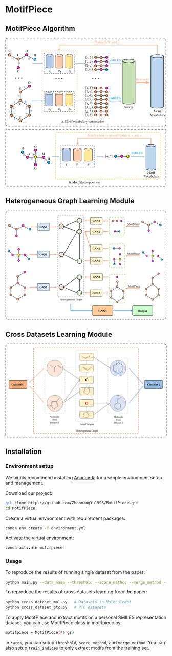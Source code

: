 # MotifPiece

## MotifPiece Algorithm

![MotifPiece Algorithm](figures/motifpiece.png)

## Heterogeneous Graph Learning Module

![Heterogeneous Graph Learning Module](figures/HLM.png)

## Cross Datasets Learning Module

![Cross Datasets Learning Module](figures/CDL.png)

## Installation

### Environment setup

We highly recommend installing [Anaconda](https://docs.anaconda.com/free/anaconda/install/index.html) for a simple environment setup and management.

Download our project:
```bash
git clone https://github.com/ZhaoningYu1996/MotifPiece.git
cd MotifPiece
```

Create a virtual environment with requirement packages:
```bash
conda env create -f environment.yml
```

Activate the virtual environment:
```bash
conda activate motifpiece
```

### Usage

To reproduce the results of running single dataset from the paper:
```bash
python main.py --data_name --threshold --score_method --merge_method --decomposition_method
```

To reproduce the results of cross datasets learning from the paper:
```bash
python cross_dataset_mol.py   # Datasets in MoleculeNet
python cross_dataset_ptc.py   # PTC datasets
```

To apply MotifPiece and extract motifs on a personal SMILES representation dataset, you can use MotifPiece class in motifpiece.py:
```bash
motifpiece = MotifPiece(*args)
```
In `*args`, you can setup `threshold`, `score_method`, and `merge_method`. You can also setup `train_indices` to only extract motifs from the training set.